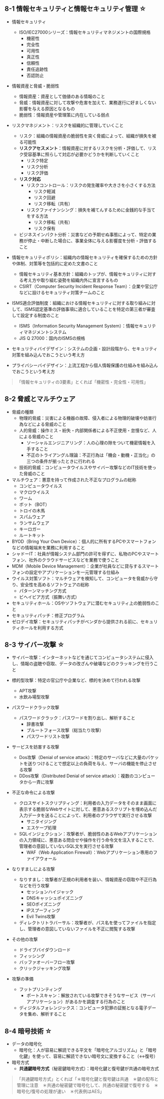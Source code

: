 ## 8-1 情報セキュリティと情報セキュリティ管理 ☆
- 情報セキュリティ
  - ISO/IEC27000シリーズ：情報セキュリティマネジメントの国際規格
    - 機密性
    - 完全性
    - 可用性
    - 真正性
    - 信頼性
    - 責任追跡性
    - 否認防止

- 情報資産と脅威・脆弱性
  - 情報資産：資産として価値のある情報のこと
  - 脅威：情報資産に対して攻撃や危害を加えて、業務遂行に好ましくない影響を与える原因となるもの
  - 脆弱性：情報資産や管理策に内在している弱点

- リスクマネジメント：リスクを組織的に管理していくこと
  - リスク：組織の情報資産の脆弱性を突く脅威によって、組織が損失を被る可能性
  - **リスクアセスメント**：情報資産に対するリスクを分析・評価して、リスク受容基準に照らして対応が必要かどうかを判断していくこと
    - リスク特定
    - リスク分析
    - リスク評価
  - **リスク対応**
    - リスクコントロール：リスクの発生確率や大きさを小さくする方法
      - リスク軽減
      - リスク回避
      - リスク移転（共有）
    - リスクファイナンシング：損失を補てんするために金銭的な手当てをする方法 
      - リスク移転（共有）
      - リスク保有
  - ビジネスインパクト分析：災害などの予期せぬ事態によって、特定の業務が停止・中断した場合に、事業全体に与える影響度を分析・評価すること

- 情報セキュリティポリシ：組織内の情報セキュリティを確保するための方針や体制、対策等を包括的に定めた文書のこと
  -  情報セキュリティ基本方針：組織のトップが、情報セキュリティに対する考え方や取り組む姿勢を組織内外に宣言するもの
  -  CSIRT（Computer Security Incident Response Team）：企業や官公庁などに設けるセキュリティ対策チームのこと

- ISMS適合評価制度：組織における情報セキュリティに対する取り組みに対して、ISMS認定基準の評価事項に適合していることを特定の第三者が審査して設定する制度のこと
  - ISMS（Information Security Management System）：情報セキュリティマネジメントシステム
  - JIS Q 27000：国内のISMSの規格

- セキュリティバイデザイン：システムの企画・設計段階から、セキュリティ対策を組み込んでおこうという考え方
- プライバシーバイデザイン：上流工程から個人情報保護の仕組みを組み込んでおこうという考え方

> 「情報セキュリティの3要素」とくれば「機密性・完全性・可用性」


## 8-2 脅威とマルチウェア
- 脅威の種類
  - 物理的脅威：災害による機器の故障、侵入者による物理的破壊や妨害行為などによる脅威のこと
  - 人的脅威：操作ミス・紛失・内部関係者による不正使用・怠慢など、人による脅威のこと
    - ソーシャルエンジニアリング：人の心理の隙をついて機密情報を入手すること
    - 不正のトライアングル理論：不正行為は「機会・動機・正当化」の三つの条件が揃ったときに行われる
  - 技術的脅威：コンピュータウイルスやサイバー攻撃などのIT技術を使った脅威のこと
- マルチウェア：悪意を持って作成された不正なプログラムの総称
  - コンピュータウイルス
  - マクロウイルス
  - ワーム
  - ボット（BOT）
  - トロイの木馬
  - スパムウェア
  - ランサムウェア
  - キーロガー
  - ルートキット
- BYOD（Bring Your Own Device）：個人的に所有するPCやスマートフォンなどの情報端末を業務に利用すること
- シャドーIT：社員が情報システム部門の許可を得ずに、私物のPCやスマートフォン、社外のクラウドサービスなどを業務で使うこと
- MDM（Mobile Device Management）：企業が社員などに貸与するスマートフォンの設定やアプリケーションを一元管理する仕組み
- ウイルス対策ソフト：マルチウェアを検知して、コンピュータを脅威から守り、安全性を高めるソフトウェアの総称
  - パターンマッチング方式
  - ビヘイビア方式（振舞い方式）
- セキュリティホール：OSやソフトウェアに潜むセキュリティ上の脆弱性のこと
- セキュリティパッチ：修正プログラム
- ゼロデイ攻撃：セキュリティパッチがベンダから提供される前に、セキュリティホールを利用する方式


## 8-3 サイバー攻撃 ☆
- サイバー攻撃：インターネットなどを通じてコンピュータシステムに侵入し、情報の盗聴や窃取、データの改ざんや破壊などのクラッキングを行うこと
- 標的型攻撃：特定の官公庁や企業など、標的を決めて行われる攻撃
  - APT攻撃
  - 水飲み場型攻撃

- パスワードクラック攻撃
  - パスワードクラック：パスワードを割り出し、解析すること
    - 辞書攻撃
    - ブルートフォース攻撃（総当たり攻撃）
    - パスワードリスト攻撃

- サービスを妨害する攻撃
  - Dos攻撃（Denial of service attack）：特定のサーバなどに大量のパケットを送りつけることで想定以上の負荷を与え、サーバの機能を停止させる攻撃
  - DDos攻撃（Distributed Denial of service attack）：複数のコンピュータから一斉に攻撃

- 不正な命令による攻撃
  - クロスサイトスクリプティング：利用者の入力データをそのまま画面に表示する脆弱なWebサイトに対して、悪意あるスクリプトを埋め込んだ入力データを送ることによって、利用者のブラウザで実行させる攻撃
    - サニタイジング
    - エスケープ処理
  - SQLインジェクション：攻撃者が、脆弱性のあるWebアプリケーションの入力領域に、悪意ある問合せや操作を行う命令文を注入することで、管理者の意図していないSQL文を実行させる攻撃
    - WAF（Web Application Firewall）：Webアプリケーション専用のファイアウォール

- なりすましによる攻撃
  - なりすまし：攻撃者が正規の利用者を装い、情報資産の窃取や不正行為などを行う攻撃
    - セッションハイジャック
    - DNSキャッシュポイズニング
    - SEOポイズニング
    - IPスプーフィング
    - Evil Twins攻撃
  - ディレクトリトラバーサル：攻撃者が、パス名を使ってファイルを指定し、管理者の意図していないファイルを不正に閲覧する攻撃

- その他の攻撃
  - ドライブバイダウンロード
  - フィッシング
  - バッファオーバーフロー攻撃
  - クリックジャッキング攻撃

- 攻撃の準備
  - フットプリンティング
    - ポートスキャン：解放されている攻撃できそうなサービス（サーバアプリケーション）があるかを調査する行為のこと
  - ディジタルフォレンジックス：コンピュータ犯罪の証拠となる電子データを集め、解析すること


## 8-4 暗号技術 ☆
- データの暗号化
  - 暗号化：人が容易に解読できる平文を「暗号化アルゴリズム」と「暗号化鍵」を使って、容易に解読できない暗号文に変換すること（↔復号）
- 暗号方式
  - **共通鍵暗号方式**（秘密鍵暗号方式）：暗号化鍵と復号鍵が共通の暗号方式


> 「共通鍵暗号方式」とくれば「＊暗号化鍵と復号鍵は共通　＊鍵の配布と管理に注意　＊共通の秘密鍵で暗号化して、共通の秘密鍵で復号する　＊暗号化/復号の処理が速い　＊代表例はAES」

